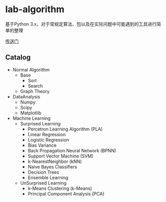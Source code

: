 # lab-algorithm

基于Python 3.x，对于常规定算法、包以及在实际问题中可能遇到的工具进行简单的整理

[传送门](https://github.com/FDUJiaG/PyWay)

## Catalog

- Normal Algorithm
	- Base
		- Sort
		- Search
	- Graph Theory
- DataAnalysis
	- Numpy
	- Scipy
	- Matplotlib
- Machine Learning
	- Surprised Learning
		- Percetron Learning Algorithm (PLA)
		- Linear Regression
		- Logistic Regression
		- Bias Variance
		- Back Propagation Neural Network (BPNN)
		- Support Vector Machine (SVM)
		- k-NearestNeighbor (kNN)
		- Naive Bayes Classifiers
		- Decision Trees
		- Ensemble Learning
	- UnSurprised Learning
		- k-Means Clustering (k-Means)
		- Principal Component Analysis (PCA)